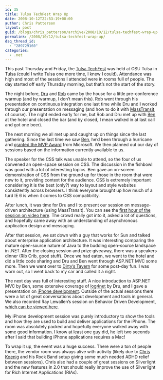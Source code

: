 ```yaml
---
id: 35
title: Tulsa TechFest Wrap Up
date: 2008-10-12T22:53:19+00:00
author: Chris Patterson
layout: post
guid: /blogs/chris_patterson/archive/2008/10/12/tulsa-techfest-wrap-up.aspx
permalink: /2008/10/12/tulsa-techfest-wrap-up/
dsq_thread_id:
  - "289729160"
categories:
  - .net
---
```

This past Thursday and Friday, the [Tulsa TechFest](http://techfests.com/Tulsa/2008/Agenda/default.aspx) was held at OSU Tulsa in Tulsa (could I write Tulsa one more time, I knew I could). Attendance was high and most of the sessions I attended were in rooms full of people. The day started off early Thursday morning, but that&#8217;s not the start of the story.

The night before, [Dru](http://www.drusellers.com/) and [Rob](http://www.ferventcoder.com/) came by the house for a little pre-conference warmup (and by warmup, I don&#8217;t mean this). Rob went through his presentation on continuous integration one last time while Dru and I worked through our presentation on messaging (and how to do it with [MassTransit](http://code.google.com/p/masstransit/), of course). The night ended early for me, but Rob and Dru met up with [Ben](http://www.flux88.com/) at the hotel and closed the bar (and by closed, I mean walked in at last call and got one beer).

The next morning we all met up and caught up on things since the last gathering. Since the last time we saw [Ben](http://www.flux88.com/), he&#8217;d been through a hurricane and [granted the MVP Award](http://flux88.com/RecentDevelopments.aspx) from Microsoft. We then planned out our day of sessions based on the information currently available to us.

The speaker for the CSS talk was unable to attend, so the four of us convened an open-space session on CSS. The discussion in the fishbowl was good with a lot of interesting topics. Ben gave an on-screen demonstration of CSS from the ground up for those in the room that were new to it, providing context for the audience. CSS is extremely important considering it is the best (only?) way to layout and style websites consistently across browsers. I think everyone brought up how much of a turd IE 6 is when it comes to CSS compatibility.

After lunch, it was time for Dru and I to present our session on message-driven architecture (using MassTransit). You can see the [first hour of the session on video here](http://www.viddler.com/explore/PhatBoyG/videos/2/). The crowd really got into it, asked a lot of questions, and hopefully came away with an understanding of asynchronous application design and messaging. </p> 

After that session, we sat down with a guy that works for Sun and talked about enterprise application architecture. It was interesting comparing the mature open-source nature of Java to the budding open-source landspace in .NET. After the closing session and prize giveaway, there was a speakers dinner (Rib Crib, good stuff). Once we had eaten, we went to the hotel and did a little code sharing and Dru and Ben went through ASP.NET MVC some more. Then we went over to [Dirty&#8217;s Tavern](http://www.myspace.com/dirtystavern) for some post-day fun. I was worn out, so I went back to my car and called it a night.

The next day was full of interesting stuff. A nice introduction to ASP.NET MVC by Ben, some extensive coverage of [log4net](http://logging.apache.org/log4net/index.html) by Dru, and I gave a presentation on [iPhone development](http://developer.apple.com/iphone/index.action). Outside of the actual sessions there were a lot of great conversations about development and tools in general. We also recorded Ray Lewallen&#8217;s session on Behavior Driven Development, [which can be viewed here](http://www.viddler.com/explore/PhatBoyG/videos/1/).

My iPhone development session was purely introductory to show the tools and how they are used to build and deliver applications for the iPhone. The room was absolutely packed and hopefully everyone walked away with some good information. I know at least one guy did, he left two seconds after I said that building iPhone applications requires a Mac!

To wrap it up, the event was a huge success. There were a ton of people there, the vendor room was always alive with activity (likely due to [Chris Koenig](http://blogs.msdn.com/chkoenig/) and his Rock Band setup giving some much needed ADHD relief between sessions). Chris also had a couple of great sessions on Silverlight and the new features in 2.0 that should really improve the use of Silverlight for Rich Internet Applications (RIAs).
